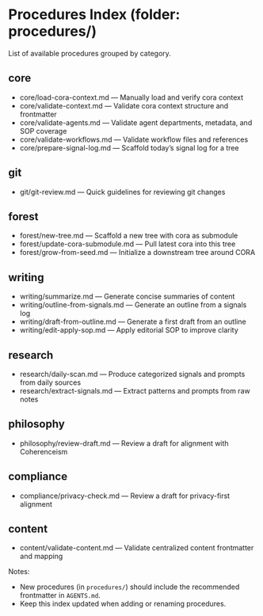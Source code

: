 # Procedures Index (folder: procedures/)

List of available procedures grouped by category.

## core
- core/load-cora-context.md — Manually load and verify cora context
- core/validate-context.md — Validate cora context structure and frontmatter
- core/validate-agents.md — Validate agent departments, metadata, and SOP coverage
- core/validate-workflows.md — Validate workflow files and references
- core/prepare-signal-log.md — Scaffold today’s signal log for a tree

## git
- git/git-review.md — Quick guidelines for reviewing git changes

## forest
- forest/new-tree.md — Scaffold a new tree with cora as submodule
- forest/update-cora-submodule.md — Pull latest cora into this tree
- forest/grow-from-seed.md — Initialize a downstream tree around CORA

## writing
- writing/summarize.md — Generate concise summaries of content
- writing/outline-from-signals.md — Generate an outline from a signals log
- writing/draft-from-outline.md — Generate a first draft from an outline
- writing/edit-apply-sop.md — Apply editorial SOP to improve clarity

## research
- research/daily-scan.md — Produce categorized signals and prompts from daily sources
- research/extract-signals.md — Extract patterns and prompts from raw notes

## philosophy
- philosophy/review-draft.md — Review a draft for alignment with Coherenceism

## compliance
- compliance/privacy-check.md — Review a draft for privacy-first alignment

## content
- content/validate-content.md — Validate centralized content frontmatter and mapping

Notes:
- New procedures (in `procedures/`) should include the recommended frontmatter in `AGENTS.md`.
- Keep this index updated when adding or renaming procedures.
